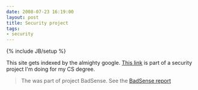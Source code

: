 ```yaml
---
date: 2008-07-23 16:19:00
layout: post
title: Security project
tags:
- security
---
```

{% include JB/setup %}

This site gets indexed by the almighty google. [This
link](http://lebmtg.hyperphp.com) is part of a security project I'm doing for
my CS degree.

> The was part of project BadSense. See the [BadSense report][1]

[1]: http://webcourse.cs.technion.ac.il/236349/Winter2012-2013/ho/WCFiles/2007-2-google_hacking_report.pdf
